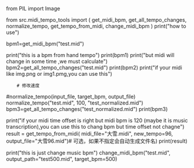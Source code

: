 from PIL import Image

from src.midi_tempo_tools import (
    get_midi_bpm,
    get_all_tempo_changes,
    normalize_tempo,
    get_tempo_from_midi,
    change_midi_bpm
)
print("how to use")

bpm1=get_midi_bpm("test.mid")

print("this is a bpm from hand tempo")
print(bpm1)
print("but midi will change in some time ,we must calculate")
bpm2=get_all_tempo_changes("test.mid")
print(bpm2)
print("if your midi like img.png or img1.pmg,you can use this")

        # 修改速度
#normalize_tempo(input_file, target_bpm, output_file)
normalize_tempo("test.mid", 100, "test_normalized.mid")
bpm3=get_all_tempo_changes("test_normalized.mid")
print(bpm3)

print("if your midi time offset is right but midi bpm is 120 (maybe it is music transcription),you can use this to chang bpm but time offset not chagne")
result = get_tempo_from_midi(
        midi_file="大雪.midi",
        new_tempo=96,
        output_file="大雪96.mid")# 可选，如果不指定会自动生成文件名)
print(result)

print("this is just change music bpm")
change_midi_bpm("test.mid", output_path="test500.mid", target_bpm=500)
